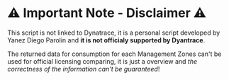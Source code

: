 # :warning: Important Note - Disclaimer :warning:

This script is not linked to Dynatrace, it is a personal script developed by Yanez Diego Parolin and **it is not officialy supported by Dyantrace**.

The returned data for consumption for each Management Zones can't be used for official licensing comparing, it is just a overview and _the correctness of the information can't be guaranteed_!  

